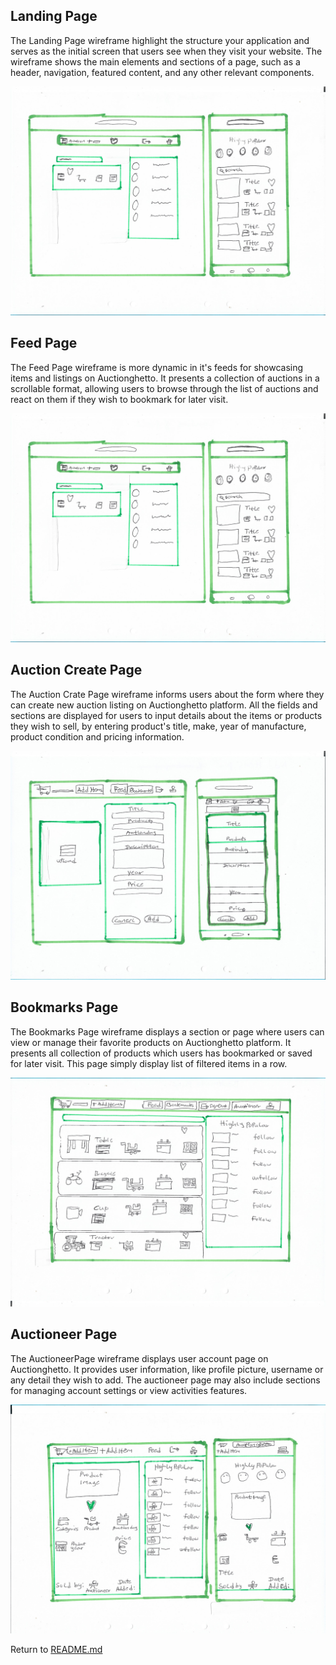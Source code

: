 ## Landing Page

The Landing Page wireframe highlight the structure your application and serves as the initial screen that users see when they visit your website. The wireframe shows the main elements and sections of a page, such as a header, navigation, featured content, and any other relevant components.

![Wireframe_page](/docs/img/sketch.md/lfeed.jpg)


## Feed Page

The Feed Page wireframe is more dynamic in it's feeds for showcasing items and listings on Auctionghetto. It presents a collection of auctions in a scrollable format, allowing users to browse through the list of auctions and react on them if they wish to bookmark for later visit.

![Wireframe_page](/docs/img/sketch.md/lfeed.jpg)


## Auction Create Page

The Auction Crate Page wireframe informs users about the form where they can create new auction listing on Auctionghetto platform. All the fields and sections are displayed for users to input details about the items or products they wish to sell, by entering product's title, make,  year of manufacture, product condition and pricing information.

![Wireframe_page](/docs/img/sketch.md/additems.jpg)


## Bookmarks Page

The Bookmarks Page wireframe displays a section or page where users can view or manage their favorite products on Auctionghetto  platform. It presents all collection of products which users has bookmarked or saved for later visit. This page simply display list of filtered items in a row.

![Wireframe_page](/docs/img/sketch.md/bookmark.png)


## Auctioneer Page

The AuctioneerPage wireframe displays user account page on Auctionghetto. It provides user information, like profile picture, username or any detail they wish to add. The auctioneer page may also include sections for managing account settings or view  activities features.
 
![Wireframe_page](/docs/img/sketch.md/auctioneer.png)



Return to [README.md](https://github.com/Madu-J/auctionghetto-frontend?tab=readme-ov-file#auctiongetto--auction-website-for-all-materials)